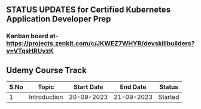 ## STATUS UPDATES for Certified Kubernetes Application Developer Prep

### Kanban board at- https://projects.zenkit.com/c/JKWEZ7WHYR/devskillbuilders?v=VTqsHRUvzK

## Udemy Course Track
  |S.No|Topic|Start Date| End Date|Status|
  |---|---|---|---|---|
  | 1 | Introduction | 20-09-2023 | 21-09-2023 | Started |
  

